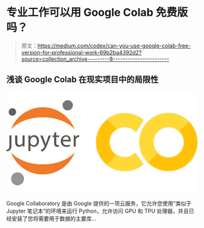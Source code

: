# 专业工作可以用 Google Colab 免费版吗？

> 原文：<https://medium.com/codex/can-you-use-google-colab-free-version-for-professional-work-69b2ba4392d2?source=collection_archive---------8----------------------->

## 浅谈 Google Colab 在现实项目中的局限性

![](img/b6532c24f4b1257259c827ece38dc91b.png)

Google Collaboratory 是由 Google 提供的一项云服务，它允许您使用“类似于 Jupyter 笔记本”的环境来运行 Python，允许访问 GPU 和 TPU 处理器，并且已经安装了您将需要用于数据的主要库…